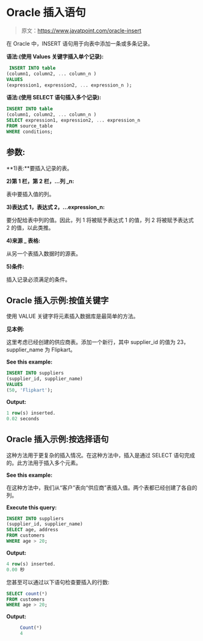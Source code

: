 # Oracle 插入语句

> 原文：<https://www.javatpoint.com/oracle-insert>

在 Oracle 中，INSERT 语句用于向表中添加一条或多条记录。

**语法:(使用 Values 关键字插入单个记录):**

```sql
 INSERT INTO table
(column1, column2, ... column_n )
VALUES
(expression1, expression2, ... expression_n ); 

```

**语法:(使用 SELECT 语句插入多个记录):**

```sql
INSERT INTO table
(column1, column2, ... column_n )
SELECT expression1, expression2, ... expression_n
FROM source_table
WHERE conditions; 

```

## 参数:

**1)表:**要插入记录的表。

**2)第 1 栏，第 2 栏，...列 _n:**

表中要插入值的列。

**3)表达式 1，表达式 2，...expression_n:**

要分配给表中列的值。因此，列 1 将被赋予表达式 1 的值，列 2 将被赋予表达式 2 的值，以此类推。

**4)来源 _ 表格:**

从另一个表插入数据时的源表。

**5)条件:**

插入记录必须满足的条件。

## Oracle 插入示例:按值关键字

使用 VALUE 关键字将元素插入数据库是最简单的方法。

**见本例:**

这里考虑已经创建的供应商表。添加一个新行，其中 supplier_id 的值为 23，supplier_name 为 Flipkart。

**See this example:**

```sql
INSERT INTO suppliers
(supplier_id, supplier_name)
VALUES
(50, 'Flipkart');

```

**Output:**

```sql
1 row(s) inserted.
0.02 seconds

```

## Oracle 插入示例:按选择语句

这种方法用于更复杂的插入情况。在这种方法中，插入是通过 SELECT 语句完成的。此方法用于插入多个元素。

**See this example:**

在这种方法中，我们从“客户”表向“供应商”表插入值。两个表都已经创建了各自的列。

**Execute this query:**

```sql
INSERT INTO suppliers
(supplier_id, supplier_name)
SELECT age, address
FROM customers
WHERE age > 20;

```

**Output:**

```sql
4 row(s) inserted.
0.00 秒
```

您甚至可以通过以下语句检查要插入的行数:

```sql
SELECT count(*)
FROM customers
WHERE age > 20;

```

**Output:**

```sql
     Count(*)
     4

```